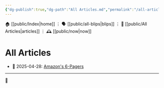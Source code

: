 ```yaml
---
{"dg-publish":true,"dg-path":"All Articles.md","permalink":"/all-articles/"}
---
```



<div class="transclusion internal-embed is-loaded"><div class="markdown-embed">




🏠 [[public/Index\|home]]  ⋮ 🗣️ [[public/all-blips\|blips]] ⋮  📝 [[public/All Articles\|articles]]  ⋮ 🕰️ [[public/now\|now]]


</div></div>

# All Articles
<div><ul class="dataview list-view-ul"><li><span>📆 2025-04-28: <a data-tooltip-position="top" aria-label="Amazon 6 pager" data-href="Amazon 6 pager" href="Amazon 6 pager" class="internal-link" target="_blank" rel="noopener nofollow">Amazon's 6-Pagers</a></span></li></ul></div>

- - -
 
👾
